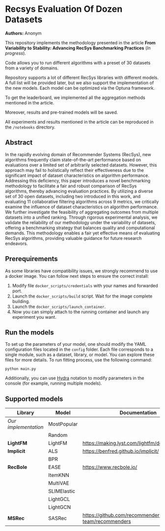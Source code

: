 # Recsys Evaluation Of Dozen Datasets
**Authors:** Anonym

This repository implements the methodology presented in the article **From Variability to Stability: Advancing RecSys Banchmarking Practices** (*In progress*).

Code allows you to run different algorithms with a preset of $30$ datasets from a variety of domains.

Repository supports a lot of different RecSys libraries with different models. A full list will be provided later, but we also support the implementation of the new models. Each model can be optimized via the Optuna framework.

To get the leaderboard, we implemented all the aggregation methods mentioned in the article.

Moreover, results and pre-trained models will be saved.

All experiments and results mentioned in the article can be reproduced in the `/notebooks` directory.

## Abstract

In the rapidly evolving domain of Recommender Systems (RecSys), new algorithms frequently claim state-of-the-art performance based on evaluations over a limited set of arbitrarily selected datasets. However, this approach may fail to holistically reflect their effectiveness due to the significant impact of dataset characteristics on algorithm performance. Addressing this deficiency, this paper introduces a novel benchmarking methodology to facilitate a fair and robust comparison of RecSys algorithms, thereby advancing evaluation practices. By utilizing a diverse set of $30$ open datasets, including two introduced in this work, and evaluating $11$ collaborative filtering algorithms across $9$ metrics, we critically examine the influence of dataset characteristics on algorithm performance. We further investigate the feasibility of aggregating outcomes from multiple datasets into a unified ranking. Through rigorous experimental analysis, we validate the reliability of our methodology under the variability of datasets, offering a benchmarking strategy that balances quality and computational demands. This methodology enables a fair yet effective means of evaluating RecSys algorithms, providing valuable guidance for future research endeavors.

## Prerequirements

As some libraries have compatibility issues, we strongly recommend to use a docker image. You can follow next steps to ensure the correct install:

1. Modify file `docker_scripts/credentials` with your names and forwarded port.
2. Launch the `docker_scripts/build` script. Wait for the image complete building.
3. Launch the `docker_scripts/launch_container`.
4. Now you can simply attach to the running container and launch any experiment you want.

## Run the models

To set up the parameters of your model, one should modify the YAML configuration files located in the `config` folder. Each file corresponds to a single module, such as a dataset, library, or model. You can explore these files for more details. To run fitting process, use the following command:

```
python main.py
```

Additionally, you can use [Hydra](https://hydra.cc/docs/intro/) notation to modify parameters in the console (for example, running multiple models).

## Supported models

| Library | Model | Documentation |
| ------- | ----- | ------ |
| *Our implementation* | MostPopular| |
| | Random | |
| **LightFM** | LightFM | https://making.lyst.com/lightfm/docs/home.html |
| **Implicit** | ALS | https://benfred.github.io/implicit/ |
| | BPR | |
| **RecBole**| EASE | https://www.recbole.io/|
| | ItemKNN | |
| | MultiVAE | |
| | SLIMElastic | |
| | LightGCL | |
| | LightGCN | |
| **MSRec** | SASRec | https://github.com/recommenders-team/recommenders |
